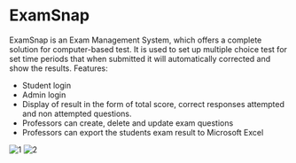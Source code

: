 # ExamSnap
ExamSnap is an Exam Management System, which offers a complete solution for computer-based test. It is used to set up multiple choice test for set time periods that when submitted it will automatically corrected and show the results.
Features:
* Student login
* Admin login
* Display of result in the form of total score, correct responses attempted and non attempted questions.
* Professors can create, delete and update exam questions 
* Professors can export the students exam result to Microsoft Excel

![1](https://user-images.githubusercontent.com/92615243/201481772-f55d35bd-4d1c-4426-a34a-12f28f5c8740.jpg)
![2](https://user-images.githubusercontent.com/92615243/201481782-fcd63f37-20c9-4ca6-8738-c6e07f19be73.jpg)
